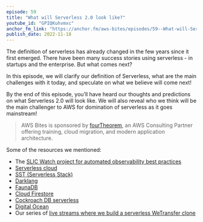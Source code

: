 ```yaml
---
episode: 59
title: "What will Serverless 2.0 look like?"
youtube_id: "GPIQKuhvmxc"
anchor_fm_link: "https://anchor.fm/aws-bites/episodes/59--What-will-Serverless-2-0-look-like-e1qpl8a"
publish_date: 2022-11-18
---
```


The definition of serverless has already changed in the few years since it first emerged. There have been many success stories using serverless - in startups and the enterprise. But what comes next? 

In this episode, we will clarify our definition of Serverless, what are the main challenges with it today, and speculate on what we believe will come next!

By the end of this episode, you’ll have heard our thoughts and predictions on what Serverless 2.0 will look like. We will also reveal who we think will be the main challenger to AWS for domination of serverless as it goes mainstream!

> AWS Bites is sponsored by [fourTheorem](https://fourtheorem.com/), an AWS Consulting Partner offering training, cloud migration, and modern application architecture.

Some of the resources we mentioned:

- The [SLIC Watch project for automated observability best practices](https://github.com/fourTheorem/slic-watch)
- [Serverless cloud](https://www.serverless.com/cloud)
- [SST (Serverless Stack)](https://sst.dev/)
- [Darklang](https://darklang.com/)
- [FaunaDB](https://fauna.com/)
- [Cloud Firestore](https://firebase.google.com/docs/firestore)
- [Cockroach DB serverless](https://www.cockroachlabs.com/lp/serverless/)
- [Digital Ocean](https://www.digitalocean.com/)
- Our series of [live streams where we build a serverless WeTransfer clone](https://www.youtube.com/watch?v=EfRElTYilyY&)
